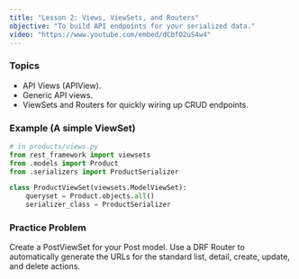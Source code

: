 ```yaml
---
title: "Lesson 2: Views, ViewSets, and Routers"
objective: "To build API endpoints for your serialized data."
video: "https://www.youtube.com/embed/dCbfO2uS4w4"
---
```


### Topics

- API Views (APIView).
- Generic API views.
- ViewSets and Routers for quickly wiring up CRUD endpoints.

### Example (A simple ViewSet)

```python
# in products/views.py
from rest_framework import viewsets
from .models import Product
from .serializers import ProductSerializer

class ProductViewSet(viewsets.ModelViewSet):
    queryset = Product.objects.all()
    serializer_class = ProductSerializer
```

### Practice Problem

Create a PostViewSet for your Post model. Use a DRF Router to automatically generate the URLs for the standard list, detail, create, update, and delete actions.
